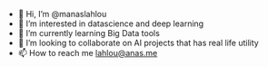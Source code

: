 - 👋 Hi, I’m @manaslahlou
- 👀 I’m interested in datascience and deep learning
- 🌱 I’m currently learning Big Data tools
- 💞️ I’m looking to collaborate on AI projects that has real life utility
- 📫 How to reach me lahlou@anas.me

<!---
manaslahlou/manaslahlou is a ✨ special ✨ repository because its `README.md` (this file) appears on your GitHub profile.
You can click the Preview link to take a look at your changes.
--->
